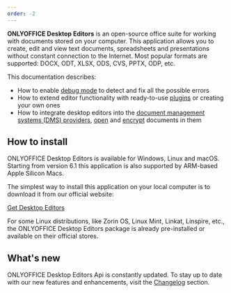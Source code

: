 ```yaml
---
order: -2
---
```


**ONLYOFFICE Desktop Editors** is an open-source office suite for working with documents stored on your computer. This application allows you to create, edit and view text documents, spreadsheets and presentations without constant connection to the Internet. Most popular formats are supported: DOCX, ODT, XLSX, ODS, CVS, PPTX, ODP, etc.

This documentation describes:

- How to enable [debug mode](../../Usage%20API/Debugging/index.md) to detect and fix all the possible errors
- How to extend editor functionality with ready-to-use [plugins](../../Usage%20API/Adding%20plugins/index.md) or creating your own ones
- How to integrate desktop editors into the [document management systems (DMS) providers](../../Usage%20API/Adding%20a%20DMS%20provider/index.md), [open](../../Usage%20API/Adding%20a%20DMS%20provider/Opening%20documents/index.md) and [encrypt](../../Usage%20API/Adding%20a%20DMS%20provider/Encryption/index.md) documents in them

## How to install

ONLYOFFICE Desktop Editors is available for Windows, Linux and macOS. Starting from version 6.1 this application is also supported by ARM-based Apple Silicon Macs.

The simplest way to install this application on your local computer is to download it from our official website:

[Get Desktop Editors](https://www.onlyoffice.com/download-desktop.aspx?from=api)

For some Linux distributions, like Zorin OS, Linux Mint, Linkat, Linspire, etc., the ONLYOFFICE Desktop Editors package is already pre-installed or available on their official stores.

## What's new

ONLYOFFICE Desktop Editors Api is constantly updated. To stay up to date with our new features and enhancements, visit the [Changelog](../../More%20Information/Changelog/index.md) section.
